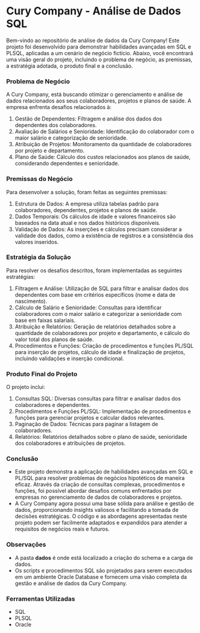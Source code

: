 # Cury Company - Análise de Dados SQL
Bem-vindo ao repositório de análise de dados da Cury Company! Este projeto foi desenvolvido para demonstrar habilidades avançadas em SQL e PLSQL, aplicadas a um cenário de negócio fictício. 
Abaixo, você encontrará uma visão geral do projeto, incluindo o problema de negócio, as premissas, a estratégia adotada, o produto final e a conclusão.

### Problema de Negócio
A Cury Company, está buscando otimizar o gerenciamento e análise de dados relacionados aos seus colaboradores, projetos e planos de saúde. A empresa enfrenta desafios relacionados à:
1. Gestão de Dependentes: Filtragem e análise dos dados dos dependentes dos colaboradores.
2. Avaliação de Salários e Senioridade: Identificação do colaborador com o maior salário e categorização de senioridade.
3. Atribuição de Projetos: Monitoramento da quantidade de colaboradores por projeto e departamento.
4. Plano de Saúde: Cálculo dos custos relacionados aos planos de saúde, considerando dependentes e senioridade.

### Premissas do Negócio
Para desenvolver a solução, foram feitas as seguintes premissas:
1. Estrutura de Dados: A empresa utiliza tabelas padrão para colaboradores, dependentes, projetos e planos de saúde.
2. Dados Temporais: Os cálculos de idade e valores financeiros são baseados na data atual e nos dados históricos disponíveis.
3. Validação de Dados: As inserções e cálculos precisam considerar a validade dos dados, como a existência de registros e a consistência dos valores inseridos.

### Estratégia da Solução
Para resolver os desafios descritos, foram implementadas as seguintes estratégias:
1. Filtragem e Análise: Utilização de SQL para filtrar e analisar dados dos dependentes com base em critérios específicos (nome e data de nascimento).
2. Cálculo de Salário e Senioridade: Consultas para identificar colaboradores com o maior salário e categorizar a senioridade com base em faixas salariais.
3. Atribuição e Relatórios: Geração de relatórios detalhados sobre a quantidade de colaboradores por projeto e departamento, e cálculo do valor total dos planos de saúde.
4. Procedimentos e Funções: Criação de procedimentos e funções PL/SQL para inserção de projetos, cálculo de idade e finalização de projetos, incluindo validações e inserção condicional.

### Produto Final do Projeto
O projeto inclui:
1. Consultas SQL: Diversas consultas para filtrar e analisar dados dos colaboradores e dependentes.
2. Procedimentos e Funções PL/SQL: Implementação de procedimentos e funções para gerenciar projetos e calcular dados relevantes.
3. Paginação de Dados: Técnicas para paginar a listagem de colaboradores.
4. Relatórios: Relatórios detalhados sobre o plano de saúde, senioridade dos colaboradores e atribuições de projetos.

### Conclusão
* Este projeto demonstra a aplicação de habilidades avançadas em SQL e PL/SQL para resolver problemas de negócios hipotéticos de maneira eficaz. Através da criação de consultas complexas, procedimentos e funções, 
foi possível abordar desafios comuns enfrentados por empresas no gerenciamento de dados de colaboradores e projetos.
* A Cury Company agora possui uma base sólida para análise e gestão de dados, proporcionando insights valiosos e facilitando a tomada de decisões estratégicas.
O código e as abordagens apresentadas neste projeto podem ser facilmente adaptados e expandidos para atender a requisitos de negócios reais e futuros.


### Observações
* A pasta **dados** é onde está localizado a criação do schema e a carga de dados.
* Os scripts e procedimentos SQL são projetados para serem executados em um ambiente Oracle Database e fornecem uma visão completa da gestão e análise de dados da Cury Company.

### Ferramentas Utilizadas
* SQL
* PLSQL
* Oracle
